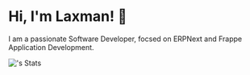 # Hi, I'm Laxman! 👋

I am a passionate Software Developer, focsed on ERPNext and Frappe Application Development.

![<username>'s Stats](https://github-readme-stats.vercel.app/api?username=laxmantandon&theme=vue-dark&show_icons=true&hide_border=true&count_private=true)

